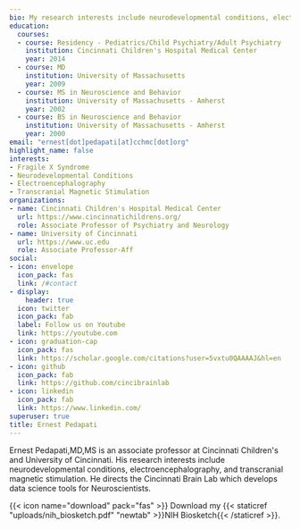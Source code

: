 ```yaml
---
bio: My research interests include neurodevelopmental conditions, electroencephalography, transcranial magnetic stimulation.
education:
  courses:
  - course: Residency - Pediatrics/Child Psychiatry/Adult Psychiatry
    institution: Cincinnati Children's Hospital Medical Center
    year: 2014
  - course: MD
    institution: University of Massachusetts
    year: 2009
  - course: MS in Neuroscience and Behavior
    institution: University of Massachusetts - Amherst
    year: 2002
  - course: BS in Neuroscience and Behavior
    institution: University of Massachusetts - Amherst
    year: 2000
email: "ernest[dot]pedapati[at]cchmc[dot]org"
highlight_name: false
interests:
- Fragile X Syndrome
- Neurodevelopmental Conditions
- Electroencephalography
- Transcranial Magnetic Stimulation
organizations:
- name: Cincinnati Children's Hospital Medical Center
  url: https://www.cincinnatichildrens.org/
  role: Associate Professor of Psychiatry and Neurology
- name: University of Cincinnati
  url: https://www.uc.edu
  role: Associate Professor-Aff
social:
- icon: envelope
  icon_pack: fas
  link: /#contact
- display:
    header: true
  icon: twitter
  icon_pack: fab
  label: Follow us on Youtube
  link: https://youtube.com
- icon: graduation-cap
  icon_pack: fas
  link: https://scholar.google.com/citations?user=5vxtu0QAAAAJ&hl=en
- icon: github
  icon_pack: fab
  link: https://github.com/cincibrainlab
- icon: linkedin
  icon_pack: fab
  link: https://www.linkedin.com/
superuser: true
title: Ernest Pedapati
---
```


Ernest Pedapati,MD,MS is an associate professor at Cincinnati Children's and University of Cincinnati. His research interests include neurodevelopmental conditions, electroencephalography, and transcranial magnetic stimulation. He directs the Cincinnati Brain Lab which develops data science tools for Neuroscientists. 

{{< icon name="download" pack="fas" >}} Download my {{< staticref "uploads/nih_biosketch.pdf" "newtab" >}}NIH Biosketch{{< /staticref >}}.
